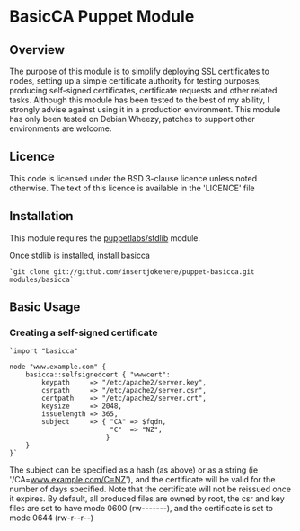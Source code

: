 # BasicCA Puppet Module

## Overview

The purpose of this module is to simplify deploying SSL certificates to nodes, setting up a simple certificate authority for testing purposes, producing self-signed certificates, certificate requests and other related tasks.
Although this module has been tested to the best of my ability, I strongly advise against using it in a production environment. This module has only been tested on Debian Wheezy, patches to support other environments are welcome.

## Licence

This code is licensed under the BSD 3-clause licence unless noted otherwise. The text of this licence is available in the 'LICENCE' file

## Installation

This module requires the [puppetlabs/stdlib](https://forge.puppetlabs.com/puppetlabs/stdlib) module.

Once stdlib is installed, install basicca

	`git clone git://github.com/insertjokehere/puppet-basicca.git modules/basicca`

## Basic Usage

### Creating a self-signed certificate

	`import "basicca"

	node "www.example.com" {
		basicca::selfsignedcert { "wwwcert":
			keypath		=> "/etc/apache2/server.key",
			csrpath		=> "/etc/apache2/server.csr",
			certpath	=> "/etc/apache2/server.crt",
			keysize		=> 2048,
			issuelength => 365,
			subject		=> { "CA" => $fqdn,
							 "C"  => "NZ",
							}
		}
	}`

The subject can be specified as a hash (as above) or as a string (ie '/CA=www.example.com/C=NZ'), and the certificate will be valid for the number of days specified. Note that the certificate will not be reissued once it expires.
By default, all produced files are owned by root, the csr and key files are set to have mode 0600 (rw-------), and the certificate is set to mode 0644 (rw-r--r--)